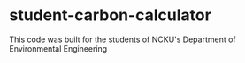 # student-carbon-calculator
This code was built for the students of NCKU's Department of Environmental Engineering

